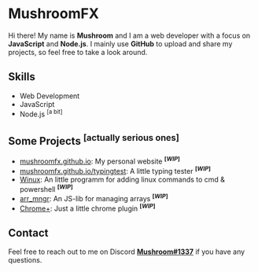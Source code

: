 # MushroomFX

Hi there! My name is **Mushroom** and I am a web developer with a focus on **JavaScript** and **Node.js**. I mainly use **GitHub** to upload and share my projects, so feel free to take a look around.

## Skills

- Web Development
- JavaScript
- Node.js <sup>[a bit]</sup>

## Some Projects <sup>[actually serious ones]</sup>

- [mushroomfx.github.io](https://mushroomfx.github.io/): My personal website <sup>**[*WIP*]**</sup>
- [mushroomfx.github.io/typingtest](https://mushroomfx.github.io/typingtest/): A little typing tester <sup>**[*WIP*]**</sup>
- [Winux](https://github.com/MushroomFX/Winux): An little programm for adding linux commands to cmd & powershell <sup>**[*WIP*]**</sup>
- [arr_mngr](https://github.com/MushroomFX/arr_mngr): An JS-lib for managing arrays <sup>**[*WIP*]**</sup>
- [Chrome+](https://github.com/MushroomFX/Chrome-): Just a little chrome plugin <sup>**[*WIP*]**</sup>

## Contact

Feel free to reach out to me on Discord **[Mushroom#1337](discord.com/users/355012453609897985)** if you have any questions.
